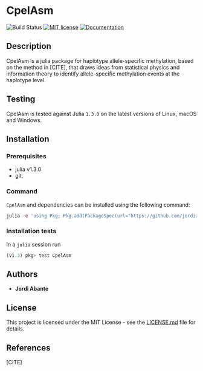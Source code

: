 # CpelAsm

![Build Status](https://github.com/jordiabante/CpelAsm.jl/workflows/CI/badge.svg)
[![MIT license](https://img.shields.io/badge/license-MIT-green.svg)](https://github.com/jordiabante/CpelAsm.jl/blob/master/LICENSE.md)
[![Documentation](https://img.shields.io/badge/docs-latest-blue.svg)](https://jordiabante.github.io/CpelAsm.jl/dev/)

## Description

CpelAsm is a julia package for haplotype allele-specific methylation, based
on the method in [CITE], that draws ideas from statistical physics and
information theory to identify allele-specific methylation events at the
haplotype level.

## Testing

CpelAsm is tested against Julia `1.3.0` on the latest versions of Linux, macOS and Windows.

## Installation

### Prerequisites

* julia v1.3.0
* git.

### Command

`CpelAsm` and dependencies can be installed using the following command:
```julia
julia -e 'using Pkg; Pkg.add(PackageSpec(url="https://github.com/jordiabante/CpelAsm.jl.git"))'
```

### Installation tests

In a `julia` session run
```julia
(v1.3) pkg> test CpelAsm
```

## Authors

* **Jordi Abante**

## License

This project is licensed under the MIT License - see the [LICENSE.md](../../LICENSE.md)
file for details.

## References
[CITE]
